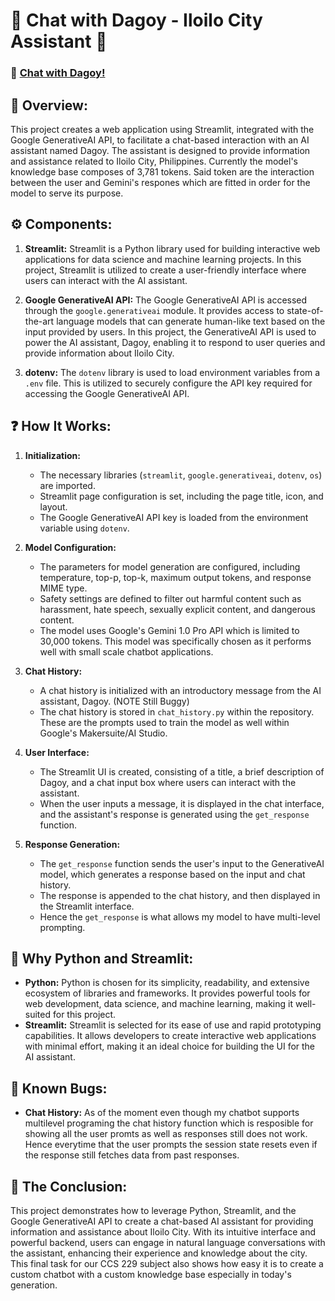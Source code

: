 # 🌇 Chat with Dagoy - Iloilo City Assistant 🌇
### 👋 [Chat with Dagoy!](https://dagoychatbot-arendain.streamlit.app)

## 👀 Overview:
This project creates a web application using Streamlit, integrated with the Google GenerativeAI API, to facilitate a chat-based interaction with an AI assistant named Dagoy. The assistant is designed to provide information and assistance related to Iloilo City, Philippines. Currently the model's knowledge base composes of 3,781 tokens. Said token are the interaction between the user and Gemini's respones which are fitted in order for the model to serve its purpose.

## ⚙️ Components:

1. **Streamlit:** Streamlit is a Python library used for building interactive web applications for data science and machine learning projects. In this project, Streamlit is utilized to create a user-friendly interface where users can interact with the AI assistant.

2. **Google GenerativeAI API:** The Google GenerativeAI API is accessed through the `google.generativeai` module. It provides access to state-of-the-art language models that can generate human-like text based on the input provided by users. In this project, the GenerativeAI API is used to power the AI assistant, Dagoy, enabling it to respond to user queries and provide information about Iloilo City.

3. **dotenv:** The `dotenv` library is used to load environment variables from a `.env` file. This is utilized to securely configure the API key required for accessing the Google GenerativeAI API.

## ❓ How It Works:

1. **Initialization:**
   - The necessary libraries (`streamlit`, `google.generativeai`, `dotenv`, `os`) are imported.
   - Streamlit page configuration is set, including the page title, icon, and layout.
   - The Google GenerativeAI API key is loaded from the environment variable using `dotenv`.

2. **Model Configuration:**
   - The parameters for model generation are configured, including temperature, top-p, top-k, maximum output tokens, and response MIME type.
   - Safety settings are defined to filter out harmful content such as harassment, hate speech, sexually explicit content, and dangerous content.
   - The model uses Google's Gemini 1.0 Pro API which is limited to 30,000 tokens. This model was specifically chosen as it performs well with small scale chatbot applications.

3. **Chat History:**
   - A chat history is initialized with an introductory message from the AI assistant, Dagoy. (NOTE Still Buggy)
   - The chat history is stored in `chat_history.py` within the repository. These are the prompts used to train the model as well within Google's Makersuite/AI Studio.

4. **User Interface:**
   - The Streamlit UI is created, consisting of a title, a brief description of Dagoy, and a chat input box where users can interact with the assistant.
   - When the user inputs a message, it is displayed in the chat interface, and the assistant's response is generated using the `get_response` function.

5. **Response Generation:**
   - The `get_response` function sends the user's input to the GenerativeAI model, which generates a response based on the input and chat history.
   - The response is appended to the chat history, and then displayed in the Streamlit interface.
   - Hence the `get_response` is what allows my model to have multi-level prompting.

## 🐍 Why Python and Streamlit:
- **Python:** Python is chosen for its simplicity, readability, and extensive ecosystem of libraries and frameworks. It provides powerful tools for web development, data science, and machine learning, making it well-suited for this project.
- **Streamlit:** Streamlit is selected for its ease of use and rapid prototyping capabilities. It allows developers to create interactive web applications with minimal effort, making it an ideal choice for building the UI for the AI assistant.

## 🐛 Known Bugs:
- **Chat History:** As of the moment even though my chatbot supports multilevel programing the chat history function which is resposible for showing all the user promts as well as responses still does not work. Hence everytime that the user prompts the session state resets even if the response still fetches data from past responses.


## 🎉 The Conclusion:
This project demonstrates how to leverage Python, Streamlit, and the Google GenerativeAI API to create a chat-based AI assistant for providing information and assistance about Iloilo City. With its intuitive interface and powerful backend, users can engage in natural language conversations with the assistant, enhancing their experience and knowledge about the city. This final task for our CCS 229 subject also shows how easy it is to create a custom chatbot with a custom knowledge base especially in today's generation.



